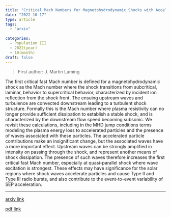 ```yaml
---
title: "Critical Mach Numbers for Magnetohydrodynamic Shocks with Accelerated Particles and Waves"
date: "2022-10-17"
type: article
tags:
  - "arxiv"
  
categories:
  - Population III
  - 2022(year)
  - 10(month)
draft: false
---
```

> First author: J. Martin Laming

 The first critical fast Mach number is defined for a magnetohydrodynamic
shock as the Mach number where the shock transitions from subcritical, laminar,
behavior to supercritical behavior, characterized by incident ion reflection
from the shock front. The ensuing upstream waves and turbulence are convected
downstream leading to a turbulent shock structure. Formally this is the Mach
number where plasma resistivity can no longer provide sufficient dissipation to
establish a stable shock, and is characterized by the downstream flow speed
becoming subsonic. We revisit these calculations, including in the MHD jump
conditions terms modeling the plasma energy loss to accelerated particles and
the presence of waves associated with these particles. The accelerated particle
contributions make an insignificant change, but the associated waves have a
more important effect. Upstream waves can be strongly amplified in intensity on
passing through the shock, and represent another means of shock dissipation.
The presence of such waves therefore increases the first critical fast Mach
number, especially at quasi-parallel shock where wave excitation is strongest.
These effects may have significance for the solar regions where shock waves
accelerate particles and cause Type II and Type III radio bursts, and also
contribute to the event-to-event variability of SEP acceleration.

---
[arxiv link](http://arxiv.org/abs/2210.09365v1)

[pdf link](http://arxiv.org/pdf/2210.09365v1)